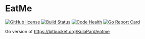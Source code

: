 # EatMe

[![GitHub license](https://img.shields.io/badge/license-MIT-blue.svg)](https://github.com/kulapard/eatme/blob/master/LICENSE)
[![Build Status](https://travis-ci.org/kulapard/eatme.svg?branch=master)](https://travis-ci.org/kulapard/eatme)
[![Code Health](https://landscape.io/github/kulapard/eatme/master/landscape.svg?style=flat)](https://landscape.io/github/kulapard/eatme/master)
[![Go Report Card](http://goreportcard.com/badge/kulapard/eatme)](http://goreportcard.com/report/kulapard/eatme)

Go version of https://bitbucket.org/KulaPard/eatme
